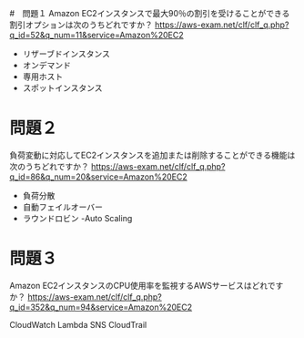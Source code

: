 #　問題１
Amazon EC2インスタンスで最大90％の割引を受けることができる割引オプションは次のうちどれですか？
https://aws-exam.net/clf/clf_q.php?q_id=52&q_num=11&service=Amazon%20EC2

- リザーブドインスタンス
- オンデマンド
- 専用ホスト
- スポットインスタンス

# 問題２
負荷変動に対応してEC2インスタンスを追加または削除することができる機能は次のうちどれですか？
https://aws-exam.net/clf/clf_q.php?q_id=86&q_num=20&service=Amazon%20EC2

- 負荷分散
- 自動フェイルオーバー
- ラウンドロビン
-Auto Scaling

# 問題３
Amazon EC2インスタンスのCPU使用率を監視するAWSサービスはどれですか？
https://aws-exam.net/clf/clf_q.php?q_id=352&q_num=94&service=Amazon%20EC2

CloudWatch
Lambda
SNS
CloudTrail
